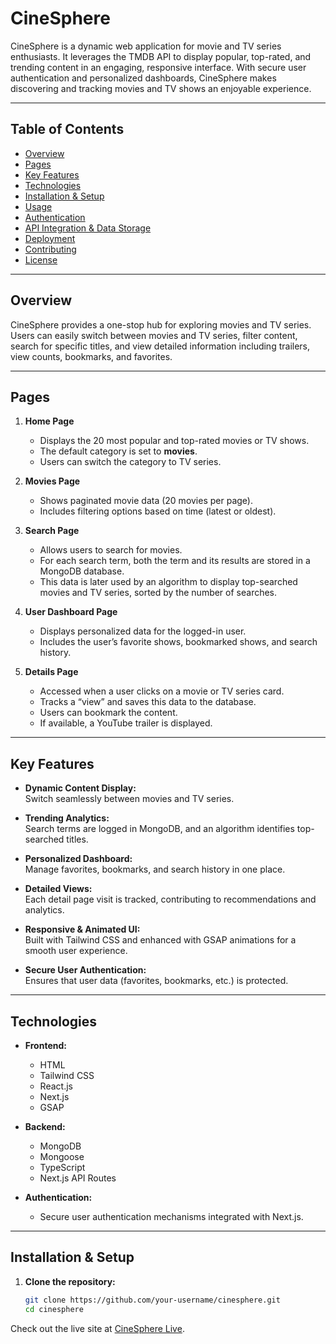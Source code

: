 # CineSphere

CineSphere is a dynamic web application for movie and TV series enthusiasts. It leverages the TMDB API to display popular, top-rated, and trending content in an engaging, responsive interface. With secure user authentication and personalized dashboards, CineSphere makes discovering and tracking movies and TV shows an enjoyable experience.

---

## Table of Contents

- [Overview](#overview)
- [Pages](#pages)
- [Key Features](#key-features)
- [Technologies](#technologies)
- [Installation & Setup](#installation--setup)
- [Usage](#usage)
- [Authentication](#authentication)
- [API Integration & Data Storage](#api-integration--data-storage)
- [Deployment](#deployment)
- [Contributing](#contributing)
- [License](#license)

---

## Overview

CineSphere provides a one-stop hub for exploring movies and TV series. Users can easily switch between movies and TV series, filter content, search for specific titles, and view detailed information including trailers, view counts, bookmarks, and favorites.

---

## Pages

1. **Home Page**  
   - Displays the 20 most popular and top-rated movies or TV shows.
   - The default category is set to **movies**.
   - Users can switch the category to TV series.

2. **Movies Page**  
   - Shows paginated movie data (20 movies per page).
   - Includes filtering options based on time (latest or oldest).

3. **Search Page**  
   - Allows users to search for movies.
   - For each search term, both the term and its results are stored in a MongoDB database.
   - This data is later used by an algorithm to display top-searched movies and TV series, sorted by the number of searches.

4. **User Dashboard Page**  
   - Displays personalized data for the logged-in user.
   - Includes the user’s favorite shows, bookmarked shows, and search history.

5. **Details Page**  
   - Accessed when a user clicks on a movie or TV series card.
   - Tracks a “view” and saves this data to the database.
   - Users can bookmark the content.
   - If available, a YouTube trailer is displayed.

---

## Key Features

- **Dynamic Content Display:**  
  Switch seamlessly between movies and TV series.
  
- **Trending Analytics:**  
  Search terms are logged in MongoDB, and an algorithm identifies top-searched titles.

- **Personalized Dashboard:**  
  Manage favorites, bookmarks, and search history in one place.

- **Detailed Views:**  
  Each detail page visit is tracked, contributing to recommendations and analytics.

- **Responsive & Animated UI:**  
  Built with Tailwind CSS and enhanced with GSAP animations for a smooth user experience.

- **Secure User Authentication:**  
  Ensures that user data (favorites, bookmarks, etc.) is protected.

---

## Technologies

- **Frontend:**  
  - HTML  
  - Tailwind CSS  
  - React.js  
  - Next.js  
  - GSAP

- **Backend:**  
  - MongoDB  
  - Mongoose  
  - TypeScript  
  - Next.js API Routes

- **Authentication:**  
  - Secure user authentication mechanisms integrated with Next.js.

---

## Installation & Setup

1. **Clone the repository:**
   ```bash
   git clone https://github.com/your-username/cinesphere.git
   cd cinesphere

Check out the live site at [CineSphere Live](https://movie-app-flame-five-31.vercel.app/).

